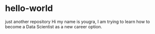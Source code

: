 # hello-world
just another repository
Hi my name is yougra, I am trying to learn how to become a Data Scientist as a new career option.
